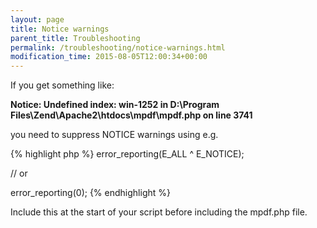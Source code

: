 ```yaml
---
layout: page
title: Notice warnings
parent_title: Troubleshooting
permalink: /troubleshooting/notice-warnings.html
modification_time: 2015-08-05T12:00:34+00:00
---
```


If you get something like:

<b>Notice: Undefined index: win-1252 in D:\Program Files\Zend\Apache2\htdocs\mpdf\mpdf.php on line 3741</b>

you need to suppress NOTICE warnings using e.g.

{% highlight php %}
error_reporting(E_ALL ^ E_NOTICE);  

// or

error_reporting(0);
{% endhighlight %}

Include this at the start of your script before including the mpdf.php file.

